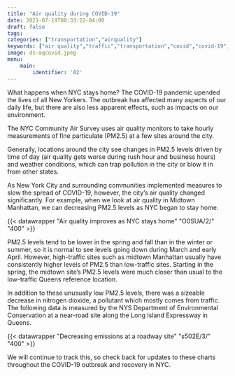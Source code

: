 ```yaml
---
title: "Air quality during COVID-19"
date: 2021-07-19T08:33:22-04:00
draft: false
tags: 
categories: ["transportation","airquality"]
keywords: ["air quality","traffic","transportation","covid","covid-19","coronavirus","air pollution", "lungs","breathing"]
image: ds-aqcovid.jpeg
menu:
    main:
        identifier: '02'
---
```


What happens when NYC stays home? The COVID-19 pandemic upended the lives of all New Yorkers. The outbreak has affected many aspects of our daily life, but there are also less apparent effects, such as impacts on our environment.

The NYC Community Air Survey uses air quality monitors to take hourly measurements of fine particulate (PM2.5) at a few sites around the city.

Generally, locations around the city see changes in PM2.5 levels driven by time of day (air quality gets worse during rush hour and business hours) and weather conditions, which can trap pollution in the city or blow it in from other states.

As New York City and surrounding communities implemented measures to slow the spread of COVID-19, however, the city’s air quality changed significantly. For example, when we look at air quality in Midtown Manhattan, we can decreasing PM2.5 levels as NYC began to stay home.

{{< datawrapper "Air quality improves as NYC stays home" "O0SUA/2/" "400" >}}

PM2.5 levels tend to be lower in the spring and fall than in the winter or summer, so it is normal to see levels going down during March and early April. However, high-traffic sites such as midtown Manhattan usually have consistently higher levels of PM2.5 than low-traffic sites. Starting in the spring, the midtown site’s PM2.5 levels were much closer than usual to the low-traffic Queens reference location.

In addition to these unusually low PM2.5 levels, there was a sizeable decrease in nitrogen dioxide, a pollutant which mostly comes from traffic. The following data is measured by the NYS Department of Environmental Conservation at a near-road site along the Long Island Expressway in Queens.

{{< datawrapper "Decreasing emissions at a roadway site" "s502E/3/" "400" >}}

We will continue to track this, so check back for updates to these charts throughout the COVID-19 outbreak and recovery in NYC.

